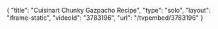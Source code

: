 {
    "title": "Cuisinart Chunky Gazpacho Recipe",
    "type": "solo",
    "layout": "iframe-static",
    "videoId": "3783196",
    "url": "\/tvpembed\/3783196"
}